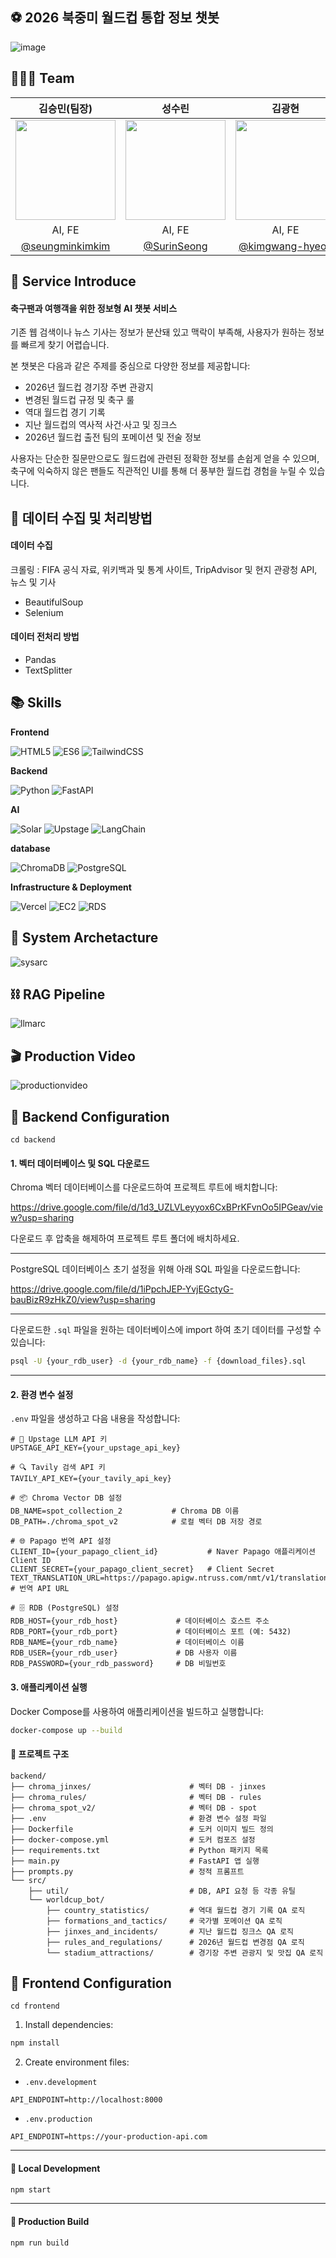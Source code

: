
## ⚽ 2026 북중미 월드컵 통합 정보 챗봇 

![image](https://github.com/user-attachments/assets/0b643c1e-e330-4f1c-b8b4-740aa42751dc)

## 👨‍👦‍👦 Team

| 김승민(팀장) | 성수린 | 김광현 | 서보혁 | 지준오 |
| :---: | :---: | :---: | :---: | :---: |
|  <img width="160px" src="https://avatars.githubusercontent.com/u/195266142?v=4" /> | <img width="160px" src="https://avatars.githubusercontent.com/u/166473769?v=4"/> |  <img width="160px" src="https://avatars.githubusercontent.com/u/54222988?v=4" /> |  <img width="160px" src="https://avatars.githubusercontent.com/u/123562354?v=4" /> |  <img width="160px" src="https://avatars.githubusercontent.com/u/105596059?v=4" /> |
| AI, FE | AI, FE | AI, FE | AI, BE | AI, BE |
| [@seungminkimkim](https://github.com/seungminkimkim)| [@SurinSeong](https://github.com/SurinSeong) | [@kimgwang-hyeon](https://github.com/kimgwang-hyeon) | [@Seo-b-h](https://github.com/Seo-b-h)    | [@MegaZizon](https://github.com/MegaZizon) |

## 🌈 Service Introduce
#### 축구팬과 여행객을 위한 정보형 AI 챗봇 서비스

기존 웹 검색이나 뉴스 기사는 정보가 분산돼 있고 맥락이 부족해, 사용자가 원하는 정보를 빠르게 찾기 어렵습니다.

본 챗봇은 다음과 같은 주제를 중심으로 다양한 정보를 제공합니다:
- 2026년 월드컵 경기장 주변 관광지
- 변경된 월드컵 규정 및 축구 룰
- 역대 월드컵 경기 기록
- 지난 월드컵의 역사적 사건·사고 및 징크스
- 2026년 월드컵 출전 팀의 포메이션 및 전술 정보

사용자는 단순한 질문만으로도 월드컵에 관련된 정확한 정보를 손쉽게 얻을 수 있으며,
축구에 익숙하지 않은 팬들도 직관적인 UI를 통해 더 풍부한 월드컵 경험을 누릴 수 있습니다.

## 🧫 데이터 수집 및 처리방법
#### 데이터 수집
크롤링 : FIFA 공식 자료, 위키백과 및 통계 사이트, TripAdvisor 및 현지 관광청 API, 뉴스 및 기사
- BeautifulSoup
- Selenium

#### 데이터 전처리 방법
- Pandas
- TextSplitter

## 📚 Skills
**Frontend**

![HTML5](https://img.shields.io/badge/HTML5-E34F26?style=for-the-badge&logo=html5&logoColor=white)
![ES6](https://img.shields.io/badge/ES6-323330?style=for-the-badge&logo=javascript&logoColor=F7DF1E)
![TailwindCSS](https://img.shields.io/badge/Tailwind_CSS-06B6D4?style=for-the-badge&logo=tailwindcss&logoColor=white)

**Backend**

![Python](https://img.shields.io/badge/Python-3776AB?style=for-the-badge&logo=python&logoColor=white)
![FastAPI](https://img.shields.io/badge/FastAPI-009688?style=for-the-badge&logo=fastapi&logoColor=white)

**AI**

![Solar](https://img.shields.io/badge/Solar-DC322F?style=for-the-badge&logo=&logoColor=white)
![Upstage](https://img.shields.io/badge/Upstage-4B0082?style=for-the-badge&logo=&logoColor=white)
![LangChain](https://img.shields.io/badge/LangChain-000000?style=for-the-badge&logo=LangChain&logoColor=white)

**database**

![ChromaDB](https://img.shields.io/badge/Chroma_DB-9D4EDD?style=for-the-badge&logo=database&logoColor=white)
![PostgreSQL](https://img.shields.io/badge/PostgreSQL-4169E1?style=for-the-badge&logo=postgresql&logoColor=white)

**Infrastructure & Deployment**

![Vercel](https://img.shields.io/badge/Vercel-000000?style=for-the-badge&logo=vercel&logoColor=white)
![EC2](https://img.shields.io/badge/AWS_EC2-FF9900?style=for-the-badge&logo=amazonaws&logoColor=white)
![RDS](https://img.shields.io/badge/AWS_RDS-527FFF?style=for-the-badge&logo=amazonaws&logoColor=white)

## 🧬 System Archetacture
![sysarc](https://github.com/user-attachments/assets/7575e631-bb6c-4edb-9bec-a64469b8a638)

## ⛓️ RAG Pipeline
![llmarc](https://github.com/user-attachments/assets/a5d5b06b-4ed3-40b6-b7b4-a1767f2cc467)

## 🎬 Production Video
![productionvideo](https://github.com/user-attachments/assets/05deffa2-864b-431a-9141-fcec5cd556c1)

## 🚀 Backend Configuration
```
cd backend
```
#### 1. 벡터 데이터베이스 및  SQL 다운로드

Chroma 벡터 데이터베이스를 다운로드하여 프로젝트 루트에 배치합니다:

https://drive.google.com/file/d/1d3_UZLVLeyyox6CxBPrKFvnOo5IPGeav/view?usp=sharing

다운로드 후 압축을 해제하여 프로젝트 루트 폴더에 배치하세요.

---
PostgreSQL 데이터베이스 초기 설정을 위해 아래 SQL 파일을 다운로드합니다:

https://drive.google.com/file/d/1iPpchJEP-YvjEGctyG-bauBizR9zHkZ0/view?usp=sharing


---

다운로드한 `.sql` 파일을 원하는 데이터베이스에 import 하여 초기 데이터를 구성할 수 있습니다:

```bash
psql -U {your_rdb_user} -d {your_rdb_name} -f {download_files}.sql
```
---

#### 2. 환경 변수 설정

`.env` 파일을 생성하고 다음 내용을 작성합니다:

```env
# 🔑 Upstage LLM API 키
UPSTAGE_API_KEY={your_upstage_api_key}

# 🔍 Tavily 검색 API 키
TAVILY_API_KEY={your_tavily_api_key}

# 📦 Chroma Vector DB 설정
DB_NAME=spot_collection_2           # Chroma DB 이름
DB_PATH=./chroma_spot_v2            # 로컬 벡터 DB 저장 경로

# 🌐 Papago 번역 API 설정
CLIENT_ID={your_papago_client_id}           # Naver Papago 애플리케이션 Client ID
CLIENT_SECRET={your_papago_client_secret}   # Client Secret
TEXT_TRANSLATION_URL=https://papago.apigw.ntruss.com/nmt/v1/translation  # 번역 API URL

# 🗄️ RDB (PostgreSQL) 설정
RDB_HOST={your_rdb_host}             # 데이터베이스 호스트 주소
RDB_PORT={your_rdb_port}             # 데이터베이스 포트 (예: 5432)
RDB_NAME={your_rdb_name}             # 데이터베이스 이름
RDB_USER={your_rdb_user}             # DB 사용자 이름
RDB_PASSWORD={your_rdb_password}     # DB 비밀번호
```

#### 3. 애플리케이션 실행

Docker Compose를 사용하여 애플리케이션을 빌드하고 실행합니다:

```bash
docker-compose up --build
```

#### 📁 프로젝트 구조

```
backend/
├── chroma_jinxes/                      # 벡터 DB - jinxes
├── chroma_rules/                       # 벡터 DB - rules
├── chroma_spot_v2/                     # 벡터 DB - spot
├── .env                                # 환경 변수 설정 파일
├── Dockerfile                          # 도커 이미지 빌드 정의
├── docker-compose.yml                  # 도커 컴포즈 설정
├── requirements.txt                    # Python 패키지 목록
├── main.py                             # FastAPI 앱 실행
├── prompts.py                          # 정적 프롬프트
└── src/                                
    ├── util/                           # DB, API 요청 등 각종 유틸
    └── worldcup_bot/
        ├── country_statistics/         # 역대 월드컵 경기 기록 QA 로직
        ├── formations_and_tactics/     # 국가별 포메이션 QA 로직
        ├── jinxes_and_incidents/       # 지난 월드컵 징크스 QA 로직
        ├── rules_and_regulations/      # 2026년 월드컵 변경점 QA 로직
        └── stadium_attractions/        # 경기장 주변 관광지 및 맛집 QA 로직
```


## 🚀 Frontend Configuration
```
cd frontend
```


1. Install dependencies:
```bash
npm install
```

2. Create environment files:

- `.env.development`
```env
API_ENDPOINT=http://localhost:8000
```

- `.env.production`
```env
API_ENDPOINT=https://your-production-api.com
```

---

#### 🧪 Local Development

```bash
npm start
```

---

#### 🚀 Production Build

```bash
npm run build
```
